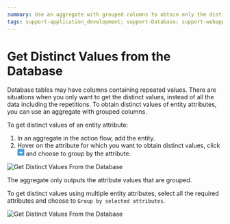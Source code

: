 ```yaml
---
summary: Use an aggregate with grouped columns to obtain only the distinct values of entity attributes.
tags: support-application_development; support-Database; support-webapps
---
```


# Get Distinct Values from the Database

Database tables may have columns containing repeated values. There are situations when you only want to get the distinct values, instead of all the data including the repetitions. To obtain distinct values of entity attributes, you can use an aggregate with grouped columns.

To get distinct values of an entity attribute:

1. In an aggregate in the action flow, add the entity.
1. Hover on the attribute for which you want to obtain distinct values, click ![Aggregate Menu](images/aggregate-menu.png) and choose to group by the attribute.

![Get Distinct Values From the Database](images/distinct.png)

The aggregate only outputs the attribute values that are grouped.

To get distinct values using multiple entity attributes, select all the required attributes and choose to `Group by selected attributes`.

![Get Distinct Values From the Database](images/distinct-2.png)
